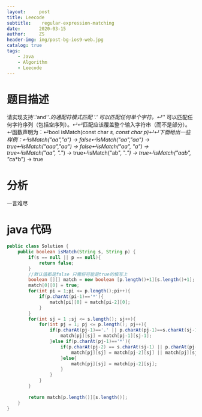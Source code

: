 ```yaml
---
layout:     post
title: Leecode
subtitle:    regular-expression-matching
date:       2020-03-15
author:     ZS
header-img: img/post-bg-ios9-web.jpg
catalog: true
tags: 
    - Java
    - Algorithm
    - Leecode
---
```



# 题目描述
请实现支持'.'and'*'.的通配符模式匹配
'.' 可以匹配任何单个字符。↵'*' 可以匹配任何字符序列（包括空序列）。↵↵匹配应该覆盖整个输入字符串（而不是部分）。 ↵函数声明为：↵bool isMatch(const char *s, const char *p)↵↵下面给出一些样例：↵isMatch("aa","a") → false↵isMatch("aa","aa") → true↵isMatch("aaa","aa") → false↵isMatch("aa", "a*") → true↵isMatch("aa", ".*") → true↵isMatch("ab", ".*") → true↵isMatch("aab", "c*a*b") → true
# 分析
一言难尽
# java 代码
```java
public class Solution {
    public boolean isMatch(String s, String p) {
        if(s == null || p == null){
            return false;
        }
        //默认值都是false 只需将可能是true的填写上
        boolean [][] match = new boolean [p.length()+1][s.length()+1];
        match[0][0] = true;
        for(int pi = 1;pi <= p.length();pi++){
            if(p.charAt(pi-1)=='*'){
                match[pi][0] = match[pi-2][0]; 
            }
        }
        for(int sj = 1 ;sj <= s.length(); sj++){
            for(int pj = 1; pj <= p.length(); pj++){
                if(p.charAt(pj-1)=='.' || p.charAt(pj-1)==s.charAt(sj-1)){
                    match[pj][sj] = match[pj-1][sj-1];
                }else if(p.charAt(pj-1)=='*'){
                    if(p.charAt(pj-2) == s.charAt(sj-1) || p.charAt(pj-2)=='.'){
                        match[pj][sj] = match[pj-2][sj] || match[pj][sj-1];
                    }else{
                        match[pj][sj] = match[pj-2][sj];
                    }
                }
            }
        }
        
        return match[p.length()][s.length()];
    }
}
```